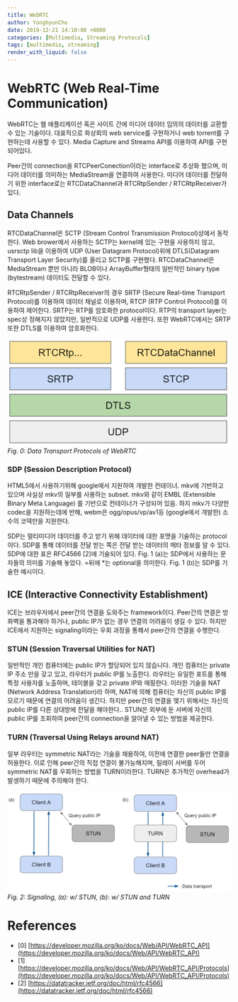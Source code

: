 ```yaml
---
title: WebRTC
author: YonghyunCho
date: 2019-12-21 14:10:00 +0800
categories: [Multimedia, Streaming Protocols]
tags: [multimedia, streaming]
render_with_liquid: false
---
```


# WebRTC (Web Real-Time Communication)

WebRTC는 웹 애플리케이션 혹은 사이트 간에 미디어 데이터  임의의 데이터를 교환할 수 있는 기술이다. 대표적으로 화상회의 web service를 구현하거나 web torrent를 구현하는데 사용할 수 있다. Media Capture and Streams API를 이용하여 API를 구현되어있다.

Peer간의 connection을 RTCPeerConection이라는 interface로 추상화 했으며, 미디어 데이터를 의미하는 MediaStream을 연결하여 사용한다. 미디어 데이터를 전달하기 위한 interface로는 RTCDataChannel과 RTCRtpSender / RTCRtpReceiver가 있다.

## Data Channels

RTCDataChannel은 SCTP (Stream Control Transmission Protocol)상에서 동작한다. Web brower에서 사용하는 SCTP는 kernel에 있는 구현을 사용하지 않고,  usrsctp lib을 이용하여 UDP (User Datagram Protocol)위에 DTLS(Datagram Transport Layer Security)를 올리고 SCTP를 구현했다. RTCDataChannel은 MediaStream 뿐만 아니라 BLOB이나 ArrayBuffer형태의 일반적인 binary type (bytestream) 데이터도 전달할 수 있다.

RTCRtpSender / RTCRtpReceiver의 경우 SRTP (Secure Real-time Transport Protocol)를 이용하여 데이터 채널로 이용하며, RTCP (RTP Control Protocol)를 이용하여 제어한다. SRTP는 RTP를 암호화한 protocol이다. RTP의 transport layer는 spec상 정해지지 않았지만, 일반적으로 UDP를 사용한다. 또한 WebRTC에서는 SRTP또한 DTLS를 이용하여 암호화한다.

![Data Transport Protocols of WebRTC](/assets/img/post/webrtc/webrtc-data-transport.png)
_Fig. 0: Data Transport Protocols of WebRTC_

### SDP (Session Description Protocol)

HTML5에서 사용하기위해 google에서 지원하여 개발한 컨테이너. mkv에 기반하고 있으며 사실상 mkv의 일부를 사용하는 subset. mkv와 같이 EMBL (Extensible Binary Meta Language) 를 기반으로 컨테이너가 구성되어 있음. 하지 mkv가 다양한  codec을 지원하는데에 반해, webm은 ogg/opus/vp/av1등 (google에서 개발한) 소수의 코덱만을 지원한다.

SDP는 멀티미디어 데이터를 주고 받기 위해 데이터에 대한 포맷을 기술하는 protocol이다. SDP를 통해 데이터를 전달 받는 쪽은 전달 받는 데이터의 메타 정보를 알 수 있다. SDP에 대한 표은 RFC4566 [2]에 기술되어 있다. Fig. 1 (a)는 SDP에서 사용하는 문자들의 의미를 기술해 놓았다. =뒤에 *는 optional을 의미한다. Fig. 1 (b)는 SDP를 기술한 예시이다.

## ICE (Interactive Connectivity Establishment)

ICE는 브라우저에서 peer간의 연결을 도와주는 framework이다. Peer간의 연결은 방화벽을 통과해야 하거나, public IP가 없는 경우 연결의 어려움이 생길 수 있다. 하지만 ICE에서 지원하는 signaling이라는 우회  과정을 통해서  peer간의 연결을 수행한다.

### STUN (Session Traversal Utilities for NAT)

일반적인 개인 컴퓨터에는 public IP가 할당되어 있지 않습니다. 개인 컴퓨터는 private IP 주소 만을 갖고 있고, 라우터가 public IP를 노출한다. 라우터는 유일한 포트를 통해 특정 사용자를 노출하며, 테이블을 갖고 private IP와 매핑한다. 이러한 기술을 NAT (Network Address Translation)라 하며, NAT에 의해 컴퓨터는 자신의 public IP를 모르기 때문에 연결의 어려움이 생긴다. 하지만 peer간의 연결을 맺기 위해서는 자신의 public IP를 다른 상대방에 전달을 해야한다.. STUN은 외부에 둔 서버에 자신의 public IP를 조회하여 peer간의 connection을 알아낼 수 있는 방법을 제공한다.

### TURN (Traversal Using Relays around NAT)

일부 라우터는 symmetric NAT라는 기술을 채용하여, 이전에 연결한 peer들만 연결을 허용한다. 이로 인해 peer간의 직접 연결이 불가능해지며, 릴레이 서버를 두어 symmetric NAT를 우회하는 방법을 TURN이라한다. TURN은 추가적인 overhead가 발생하기 때문에 주의해야 한다.

![Nat Transverse](/assets/img/post/webrtc/nat-transverse.png)
_Fig. 2: Signaling, (a): w/ STUN, (b): w/ STUN and TURN_

# References
- [0] [https://developer.mozilla.org/ko/docs/Web/API/WebRTC_API](https://developer.mozilla.org/ko/docs/Web/API/WebRTC_API)
- [1] [https://developer.mozilla.org/ko/docs/Web/API/WebRTC_API/Protocols](https://developer.mozilla.org/ko/docs/Web/API/WebRTC_API/Protocols)
- [2] [https://datatracker.ietf.org/doc/html/rfc4566](https://datatracker.ietf.org/doc/html/rfc4566)